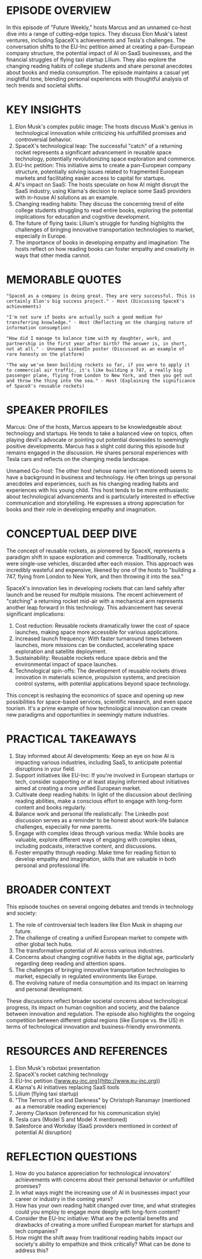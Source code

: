 # **EPISODE OVERVIEW**

In this episode of "Future Weekly," hosts Marcus and an unnamed co-host dive into a range of cutting-edge topics. They discuss Elon Musk's latest ventures, including SpaceX's achievements and Tesla's challenges. The conversation shifts to the EU-Inc petition aimed at creating a pan-European company structure, the potential impact of AI on SaaS businesses, and the financial struggles of flying taxi startup Lilium. They also explore the changing reading habits of college students and share personal anecdotes about books and media consumption. The episode maintains a casual yet insightful tone, blending personal experiences with thoughtful analysis of tech trends and societal shifts.

# **KEY INSIGHTS**

1. Elon Musk's complex public image: The hosts discuss Musk's genius in technological innovation while criticizing his unfulfilled promises and controversial behavior.  
2. SpaceX's technological leap: The successful "catch" of a returning rocket represents a significant advancement in reusable space technology, potentially revolutionizing space exploration and commerce.  
3. EU-Inc petition: This initiative aims to create a pan-European company structure, potentially solving issues related to fragmented European markets and facilitating easier access to capital for startups.  
4. AI's impact on SaaS: The hosts speculate on how AI might disrupt the SaaS industry, using Klarna's decision to replace some SaaS providers with in-house AI solutions as an example.  
5. Changing reading habits: They discuss the concerning trend of elite college students struggling to read entire books, exploring the potential implications for education and cognitive development.  
6. The future of flying taxis: Lilium's struggle for funding highlights the challenges of bringing innovative transportation technologies to market, especially in Europe.  
7. The importance of books in developing empathy and imagination: The hosts reflect on how reading books can foster empathy and creativity in ways that other media cannot.

# **MEMORABLE QUOTES**

`"SpaceX as a company is doing great. They are very successful. This is certainly Elon's big success project." - Host (Discussing SpaceX's achievements)`

`"I'm not sure if books are actually such a good medium for transferring knowledge." - Host (Reflecting on the changing nature of information consumption)`

`"How did I manage to balance time with my daughter, work, and partnership in the first year after birth? The answer is, in short, not at all." - Unnamed LinkedIn poster (Discussed as an example of rare honesty on the platform)`

`"The way we've been building rockets so far, if you were to apply it to commercial air traffic, it's like building a 747, a really big passenger plane, flying from London to New York, and then you get out and throw the thing into the sea." - Host (Explaining the significance of SpaceX's reusable rockets)`

# **SPEAKER PROFILES**

Marcus: One of the hosts, Marcus appears to be knowledgeable about technology and startups. He tends to take a balanced view on topics, often playing devil's advocate or pointing out potential downsides to seemingly positive developments. Marcus has a slight cold during this episode but remains engaged in the discussion. He shares personal experiences with Tesla cars and reflects on the changing media landscape.

Unnamed Co-host: The other host (whose name isn't mentioned) seems to have a background in business and technology. He often brings up personal anecdotes and experiences, such as his changing reading habits and experiences with his young child. This host tends to be more enthusiastic about technological advancements and is particularly interested in effective communication and storytelling. He expresses a strong appreciation for books and their role in developing empathy and imagination.

# **CONCEPTUAL DEEP DIVE**

The concept of reusable rockets, as pioneered by SpaceX, represents a paradigm shift in space exploration and commerce. Traditionally, rockets were single-use vehicles, discarded after each mission. This approach was incredibly wasteful and expensive, likened by one of the hosts to "building a 747, flying from London to New York, and then throwing it into the sea."

SpaceX's innovation lies in developing rockets that can land safely after launch and be reused for multiple missions. The recent achievement of "catching" a returning rocket mid-air with a mechanical arm represents another leap forward in this technology. This advancement has several significant implications:

1. Cost reduction: Reusable rockets dramatically lower the cost of space launches, making space more accessible for various applications.  
2. Increased launch frequency: With faster turnaround times between launches, more missions can be conducted, accelerating space exploration and satellite deployment.  
3. Sustainability: Reusable rockets reduce space debris and the environmental impact of space launches.  
4. Technological spin-offs: The development of reusable rockets drives innovation in materials science, propulsion systems, and precision control systems, with potential applications beyond space technology.

This concept is reshaping the economics of space and opening up new possibilities for space-based services, scientific research, and even space tourism. It's a prime example of how technological innovation can create new paradigms and opportunities in seemingly mature industries.

# **PRACTICAL TAKEAWAYS**

1. Stay informed about AI developments: Keep an eye on how AI is impacting various industries, including SaaS, to anticipate potential disruptions in your field.  
2. Support initiatives like EU-Inc: If you're involved in European startups or tech, consider supporting or at least staying informed about initiatives aimed at creating a more unified European market.  
3. Cultivate deep reading habits: In light of the discussion about declining reading abilities, make a conscious effort to engage with long-form content and books regularly.  
4. Balance work and personal life realistically: The LinkedIn post discussion serves as a reminder to be honest about work-life balance challenges, especially for new parents.  
5. Engage with complex ideas through various media: While books are valuable, explore different ways of engaging with complex ideas, including podcasts, interactive content, and discussions.  
6. Foster empathy through reading: Make time for reading fiction to develop empathy and imagination, skills that are valuable in both personal and professional life.

# **BROADER CONTEXT**

This episode touches on several ongoing debates and trends in technology and society:

1. The role of controversial tech leaders like Elon Musk in shaping our future.  
2. The challenge of creating a unified European market to compete with other global tech hubs.  
3. The transformative potential of AI across various industries.  
4. Concerns about changing cognitive habits in the digital age, particularly regarding deep reading and attention spans.  
5. The challenges of bringing innovative transportation technologies to market, especially in regulated environments like Europe.  
6. The evolving nature of media consumption and its impact on learning and personal development.

These discussions reflect broader societal concerns about technological progress, its impact on human cognition and society, and the balance between innovation and regulation. The episode also highlights the ongoing competition between different global regions (like Europe vs. the US) in terms of technological innovation and business-friendly environments.

# **RESOURCES AND REFERENCES**

1. Elon Musk's robotaxi presentation  
2. SpaceX's rocket catching technology  
3. EU-Inc petition ([www.eu-inc.org](http://www.eu-inc.org))  
4. Klarna's AI initiatives replacing SaaS tools  
5. Lilium (flying taxi startup)  
6. "The Terrors of Ice and Darkness" by Christoph Ransmayr (mentioned as a memorable reading experience)  
7. Jeremy Clarkson (referenced for his communication style)  
8. Tesla cars (Model S and Model X mentioned)  
9. Salesforce and Workday (SaaS providers mentioned in context of potential AI disruption)

# **REFLECTION QUESTIONS**

1. How do you balance appreciation for technological innovators' achievements with concerns about their personal behavior or unfulfilled promises?  
2. In what ways might the increasing use of AI in businesses impact your career or industry in the coming years?  
3. How has your own reading habit changed over time, and what strategies could you employ to engage more deeply with long-form content?  
4. Consider the EU-Inc initiative: What are the potential benefits and drawbacks of creating a more unified European market for startups and tech companies?  
5. How might the shift away from traditional reading habits impact our society's ability to empathize and think critically? What can be done to address this?

